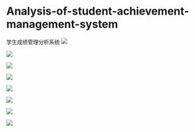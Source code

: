 # Analysis-of-student-achievement-management-system
学生成绩管理分析系统
![](https://github.com/leorian/Analysis-of-student-achievement-management-system/blob/master/%E7%B3%BB%E7%BB%9F%E6%88%AA%E5%9B%BE/Capture.PNG?raw=true)

![](https://github.com/leorian/Analysis-of-student-achievement-management-system/blob/master/%E7%B3%BB%E7%BB%9F%E6%88%AA%E5%9B%BE/Capture1.PNG?raw=true)

![](https://github.com/leorian/Analysis-of-student-achievement-management-system/blob/master/%E7%B3%BB%E7%BB%9F%E6%88%AA%E5%9B%BE/Capture2.PNG?raw=true)

![](https://github.com/leorian/Analysis-of-student-achievement-management-system/blob/master/%E7%B3%BB%E7%BB%9F%E6%88%AA%E5%9B%BE/Capture3.PNG?raw=true)

![](https://github.com/leorian/Analysis-of-student-achievement-management-system/blob/master/%E7%B3%BB%E7%BB%9F%E6%88%AA%E5%9B%BE/Capture4.PNG?raw=true)

![](https://github.com/leorian/Analysis-of-student-achievement-management-system/blob/master/%E7%B3%BB%E7%BB%9F%E6%88%AA%E5%9B%BE/Capture5.PNG?raw=true)

![](https://github.com/leorian/Analysis-of-student-achievement-management-system/blob/master/%E7%B3%BB%E7%BB%9F%E6%88%AA%E5%9B%BE/Capture6.PNG?raw=true)

![](https://github.com/leorian/Analysis-of-student-achievement-management-system/blob/master/%E7%B3%BB%E7%BB%9F%E6%88%AA%E5%9B%BE/Capture7.PNG?raw=true)
